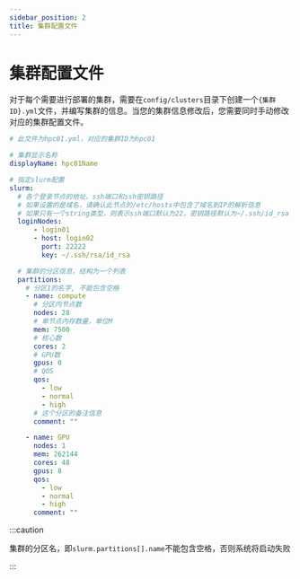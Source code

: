 ```yaml
---
sidebar_position: 2
title: 集群配置文件
---
```


# 集群配置文件

对于每个需要进行部署的集群，需要在`config/clusters`目录下创建一个`{集群ID}.yml`文件，并编写集群的信息。当您的集群信息修改后，您需要同时手动修改对应的集群配置文件。

```yaml title="config/clusters/hpc01.yml"
# 此文件为hpc01.yml，对应的集群ID为hpc01

# 集群显示名称
displayName: hpc01Name

# 指定slurm配置
slurm:
  # 各个登录节点的地址、ssh端口和ssh密钥路径
  # 如果设置的是域名，请确认此节点的/etc/hosts中包含了域名到IP的解析信息
  # 如果只有一个string类型，则表示ssh端口默认为22，密钥路径默认为~/.ssh/id_rsa
  loginNodes:
      - login01
      - host: login02
        port: 22222
        key: ~/.ssh/rsa/id_rsa

  # 集群的分区信息，结构为一个列表
  partitions:
    # 分区1的名字, 不能包含空格
    - name: compute
      # 分区内节点数
      nodes: 28
      # 单节点内存数量，单位M
      mem: 7500
      # 核心数
      cores: 2
      # GPU数
      gpus: 0
      # QOS
      qos:
        - low
        - normal
        - high
      # 这个分区的备注信息
      comment: ""

    - name: GPU
      nodes: 1
      mem: 262144
      cores: 48
      gpus: 8
      qos:
        - low
        - normal
        - high
      comment: ""
```

:::caution

集群的分区名，即`slurm.partitions[].name`不能包含空格，否则系统将启动失败

:::